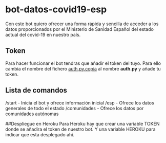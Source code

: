 # bot-datos-covid19-esp
Con este bot quiero ofrecer una forma rápida y sencilla de acceder a los datos proporcionados por el Ministerio de Sanidad Español del estado actual del covid-19 en nuestro país.

## Token
Para hacer funcionar el bot tendras que añadir el token del tuyo. Para ello cambia el nombre del fichero [auth.py.copia](src/config/auth.py.copia) al nombre __auth.py__ y añade tu token.
## Lista de comandos
/start - Inicia el bot y ofrece información inicial
/esp - Ofrece los datos generales de todo el estado
/comunidades - Ofrece los datos por comunidades autónomas

##Despliegue en Heroku
Para Heroku hay que crear una variable TOKEN donde se añadira el token de nuestro bot. Y una variable HEROKU para indicar que esta desplegado ahi. 